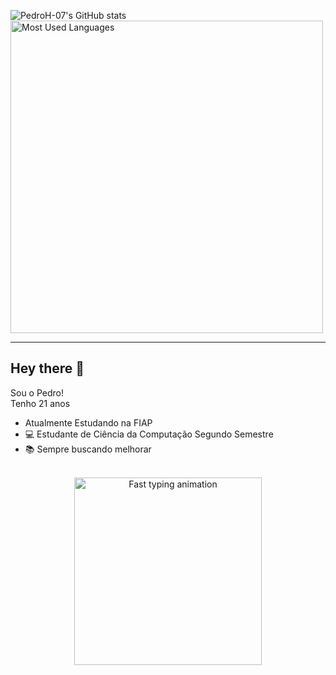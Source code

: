 <p>
  <img src="https://github-readme-stats.vercel.app/api?username=PedroH-07&theme=great-gatsby&show_icons=true" alt="PedroH-07's GitHub stats">
  <img src="https://github-readme-stats.vercel.app/api/top-langs/?username=PedroH-07&show_icons=true&layout=compact&theme=great-gatsby" alt="Most Used Languages" width="500px">
</p>

---

## Hey there 👋

Sou o Pedro!  
Tenho 21 anos

- Atualmente Estudando na FIAP
- 💻 Estudante de Ciência da Computação Segundo Semestre
- 📚 Sempre buscando melhorar 

<br/>

<div align="center">
 <img src="https://gifdb.com/images/high/hands-doing-fast-typing-animation-qu6prkiu86m4e8yc.gif" width="300" alt="Fast typing animation"/>
